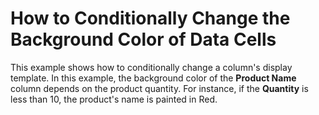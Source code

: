 # How to Conditionally Change the Background Color of Data Cells


<p>This example shows how to conditionally change a column's display template. In this example, the background color of the <strong>Product Name</strong> column depends on the product quantity. For instance, if the <strong>Quantity</strong> is less than 10, the product's name is painted in Red.</p>

<br/>


